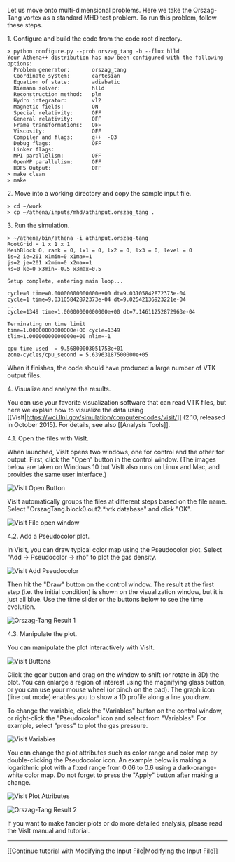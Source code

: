Let us move onto multi-dimensional problems. Here we take the Orszag-Tang vortex as a standard MHD test problem. To run this problem, follow these steps.

1\. Configure and build the code from the code root directory.

```
> python configure.py --prob orszag_tang -b --flux hlld
Your Athena++ distribution has now been configured with the following options:
  Problem generator:       orszag_tang
  Coordinate system:       cartesian
  Equation of state:       adiabatic
  Riemann solver:          hlld
  Reconstruction method:   plm
  Hydro integrator:        vl2
  Magnetic fields:         ON
  Special relativity:      OFF
  General relativity:      OFF
  Frame transformations:   OFF
  Viscosity:               OFF
  Compiler and flags:      g++  -O3
  Debug flags:             OFF
  Linker flags:
  MPI parallelism:         OFF
  OpenMP parallelism:      OFF
  HDF5 Output:             OFF
> make clean
> make
```

2\. Move into a working directory and copy the sample input file.
```
> cd ~/work
> cp ~/athena/inputs/mhd/athinput.orszag_tang .
```

3\. Run the simulation.
```
> ~/athena/bin/athena -i athinput.orszag-tang
RootGrid = 1 x 1 x 1
MeshBlock 0, rank = 0, lx1 = 0, lx2 = 0, lx3 = 0, level = 0
is=2 ie=201 x1min=0 x1max=1
js=2 je=201 x2min=0 x2max=1
ks=0 ke=0 x3min=-0.5 x3max=0.5

Setup complete, entering main loop...

cycle=0 time=0.00000000000000e+00 dt=9.03105842872373e-04
cycle=1 time=9.03105842872373e-04 dt=9.02542136923221e-04
...
cycle=1349 time=1.00000000000000e+00 dt=7.14611252872963e-04

Terminating on time limit
time=1.00000000000000e+00 cycle=1349
tlim=1.00000000000000e+00 nlim=-1

cpu time used  = 9.56800003051758e+01
zone-cycles/cpu_second = 5.63963187500000e+05
```
When it finishes, the code should have produced a large number of VTK output files.

4\. Visualize and analyze the results.

You can use your favorite visualization software that can read VTK files, but here we explain how to visualize the data using [[VisIt|https://wci.llnl.gov/simulation/computer-codes/visit/]] (2.10, released in October 2015). For details, see also [[Analysis Tools]].

4\.1\. Open the files with VisIt.

When launched, VisIt opens two windows, one for control and the other for output. First, click the "Open" button in the control window. (The images below are taken on Windows 10 but VisIt also runs on Linux and Mac, and provides the same user interface.)

![VisIt Open Button](images/otvis0.png)

VisIt automatically groups the files at different steps based on the file name. Select "OrszagTang.block0.out2.*.vtk database" and click "OK".

![VisIt File open window](images/otvis1.png)

4\.2\. Add a Pseudocolor plot.

In VisIt, you can draw typical color map using the Pseudocolor plot. Select "Add → Pseudocolor → rho" to plot the gas density.

![VisIt Add Pseudocolor](images/otvis2.png)

Then hit the "Draw" button on the control window. The result at the first step (i.e. the initial condition) is shown on the visualization window, but it is just all blue. Use the time slider or the buttons below to see the time evolution.

![Orszag-Tang Result 1](images/otvis3.png)

4\.3\. Manipulate the plot.

You can manipulate the plot interactively with VisIt.

![VisIt Buttons](images/otvis4.png)

Click the gear button and drag on the window to shift (or rotate in 3D) the plot. You can enlarge a region of interest using the magnifying glass button, or you can use your mouse wheel (or pinch on the pad). The graph icon (line out mode) enables you to show a 1D profile along a line you draw.

To change the variable, click the "Variables" button on the control window, or right-click the "Pseudocolor" icon and select from "Variables". For example, select "press" to plot the gas pressure.

![VisIt Variables](images/otvis5.png)

You can change the plot attributes such as color range and color map by double-clicking the Pseudocolor icon. An example below is making a logarithmic plot with a fixed range from 0.06 to 0.6 using a dark-orange-white color map. Do not forget to press the "Apply" button after making a change.

![VisIt Plot Attributes](images/otvis6.png)

![Orszag-Tang Result 2](images/otvis7.png)

If you want to make fancier plots or do more detailed analysis, please read the VisIt manual and tutorial.

---

[[Continue tutorial with Modifying the Input File|Modifying the Input File]]
